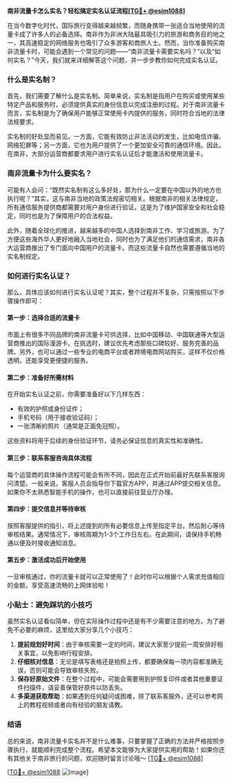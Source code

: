**南非流量卡怎么实名？轻松搞定实名认证流程[[TG💪+ @esim1088](https://t.me/s/esim1088)]**

在当今数字化时代，国际旅行变得越来越频繁，而随身携带一张适合当地使用的流量卡成了许多人的必备选择。南非作为非洲大陆最具吸引力的旅游和商务目的地之一，其高速稳定的网络服务也吸引了众多游客和商旅人士。然而，当你准备购买南非流量卡时，可能会遇到一个常见的问题——“南非流量卡需要实名吗？”以及“如何实名？”今天，我们就来详细解答这个问题，并一步步教你如何完成实名认证。

### 什么是实名制？

首先，我们需要了解什么是实名制。简单来说，实名制是指用户在购买或使用某些特定产品和服务时，必须提供真实的身份信息以完成注册的过程。对于南非流量卡而言，实名制是为了确保用户能够正常使用卡内提供的服务，同时符合当地的法律法规要求。

实名制的好处显而易见。一方面，它能有效防止非法活动的发生，比如电信诈骗、网络犯罪等；另一方面，它也为用户提供了一个更加安全可靠的通信环境。因此，在南非，大部分运营商都要求用户进行实名认证后才能激活和使用流量卡。

### 南非流量卡为什么要实名？

可能有人会问：“既然实名制有这么多好处，那为什么一定要在中国以外的地方也执行呢？”其实，这与南非当地的政策法规密切相关。根据南非的相关法律规定，所有通信服务提供商都需要对用户身份进行验证。这是为了维护国家安全和社会稳定，同时也是为了保障用户的合法权益。

此外，随着全球化的推进，越来越多的中国人选择到南非工作、学习或旅游。为了方便这些海外华人更好地融入当地社会，同时也为了满足他们的通信需求，南非各大运营商推出了专门面向中国用户的流量卡。而这些流量卡自然也需要遵循当地的实名制规定。

### 如何进行实名认证？

那么，具体应该如何进行实名认证呢？其实，整个过程并不复杂，只需按照以下步骤操作即可：

#### 第一步：选择合适的流量卡

市面上有很多不同品牌的南非流量卡可供选择，比如中国移动、中国联通等大型运营商推出的国际漫游卡。在挑选时，建议优先考虑那些口碑较好、服务完善的品牌。另外，也可以通过一些专业的电商平台或者跨境电商网站购买，这样不仅价格透明，还能享受更便捷的服务。

#### 第二步：准备好所需材料

在开始实名认证之前，你需要准备好以下几样东西：
- 有效的护照或身份证件；
- 手机号码（用于接收验证码）；
- 一张清晰的照片（通常是正面免冠照）。

这些资料将用于后续的身份验证环节，请务必保证信息的真实性和准确性。

#### 第三步：联系客服咨询具体流程

每个运营商的具体操作流程可能会有所不同，因此在正式开始前最好先联系客服询问清楚。一般来说，客服人员会指导你下载官方APP，并通过APP提交相关信息。如果你不太熟悉智能手机的操作，也可以直接前往营业厅办理。

#### 第四步：提交信息并等待审核

按照客服提供的指引，将上述提到的所有必要信息上传至指定平台。然后耐心等待审核结果。通常情况下，审核周期为1-3个工作日左右。在此期间，请保持手机畅通以便及时接收通知消息。

#### 第五步：激活成功后开始使用

一旦审核通过，你的流量卡就可以正常使用了！此时你可以根据个人需求充值相应的金额，享受高速流畅的上网体验啦！

### 小贴士：避免踩坑的小技巧

虽然实名认证看似简单，但在实际操作过程中还是有不少需要注意的地方。为了避免不必要的麻烦，这里给大家分享几个小技巧：

1. **提前规划好时间**：由于审核需要一定的时间，建议大家至少提前一周安排好相关事宜，以免影响行程安排。
2. **仔细核对信息**：无论是填写表格还是拍照上传，都要确保每一项内容都准确无误，否则可能会导致审核失败。
3. **保存好原始文件**：在整个过程中，可能会需要用到护照复印件或者其他重要证件扫描件，请妥善保管好原件以防丢失。
4. **多渠道获取帮助**：如果遇到任何疑问或困难，除了联系客服外，还可以参考网上的教程视频或者向有经验的朋友请教。

### 结语

总的来说，南非流量卡实名并不是什么难事，只要掌握了正确的方法并严格按照步骤执行，就能顺利完成整个流程。希望本文能够为大家提供实用的帮助！如果你还有其他关于南非旅行的问题，欢迎随时留言讨论哦～ [[TG💪+ @esim1088](https://t.me/s/esim1088)]

[[TG💪+ @esim1088](https://t.me/s/esim1088) ![Image](https://i.postimg.cc/4NQfJmqS/Snipaste-2025-05-13-00-14-12.png)]
